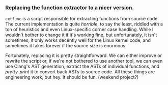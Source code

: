 ### Replacing the function extractor to a nicer version.

`extfunc` is a script responsible for extracting functions from source code. The current implementation is quite _horrible_, to say the least, riddled with a ton of heuristics and even Linux-specific corner case handling. While I wouldn't bother to change it if it's working fine, but unfortunately, it isn't sometimes; it only works decently well for the Linux kernel code, and sometimes it takes forever if the source size is enormous.

Fortunately, replacing it is pretty straightforward. We can either improve or rewrite the script or, if we're not bothered to use another tool, we can even use Clang's AST generation, extract the ASTs of individual functions, and _pretty-print_ it to convert back ASTs to source code. All these things are engineering work, but hey. It should be fun. (weekend project?)
